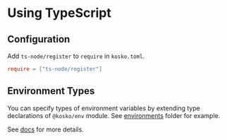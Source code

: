 # Using TypeScript

## Configuration

Add `ts-node/register` to `require` in `kosko.toml`.

```toml
require = ["ts-node/register"]
```

## Environment Types

You can specify types of environment variables by extending type declarations of `@kosko/env` module. See [environments](environments) folder for example.

See [docs](https://kosko.dev/docs/typescript-support) for more details.
